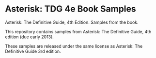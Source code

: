 Asterisk: TDG 4e Book Samples
=============================

Asterisk: The Definitive Guide, 4th Edition. Samples from the book.

This repository contains samples from Asterisk: The Definitive Guide, 4th edition (due early 2013).

These samples are released under the same license as Asterisk: The Definitive Guide 3rd edition.
